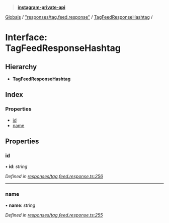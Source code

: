 > **[instagram-private-api](../README.md)**

[Globals](../README.md) / ["responses/tag.feed.response"](../modules/_responses_tag_feed_response_.md) / [TagFeedResponseHashtag](_responses_tag_feed_response_.tagfeedresponsehashtag.md) /

# Interface: TagFeedResponseHashtag

## Hierarchy

* **TagFeedResponseHashtag**

## Index

### Properties

* [id](_responses_tag_feed_response_.tagfeedresponsehashtag.md#id)
* [name](_responses_tag_feed_response_.tagfeedresponsehashtag.md#name)

## Properties

###  id

• **id**: *string*

*Defined in [responses/tag.feed.response.ts:256](https://github.com/dilame/instagram-private-api/blob/173bc62/src/responses/tag.feed.response.ts#L256)*

___

###  name

• **name**: *string*

*Defined in [responses/tag.feed.response.ts:255](https://github.com/dilame/instagram-private-api/blob/173bc62/src/responses/tag.feed.response.ts#L255)*
